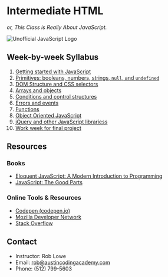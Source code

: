 # Intermediate HTML

*or, This Class is Really About JavaScript.*

![Unofficial JavaScript Logo](http://upload.wikimedia.org/wikipedia/commons/thumb/9/99/Unofficial_JavaScript_logo_2.svg/200px-Unofficial_JavaScript_logo_2.svg.png)

## Week-by-week Syllabus

1. [Getting started with JavaScript](syllabus/01.md)
1. [Primitives: booleans, numbers, strings, `null`, and `undefined`](syllabus/02.md)
1. [DOM Structure and CSS selectors](syllabus/03.md)
1. [Arrays and objects](syllabus/04.md)
1. [Conditions and control structures](syllabus/05.md)
1. [Errors and events](syllabus/06.md)
1. [Functions](syllabus/07.md)
1. [Object Oriented JavaScript](syllabus/08.md)
1. [jQuery and other JavaScript librariess](syllabus/09.md)
1. [Work week for final project](syllabus/10.md)

## Resources

### Books

* [Eloquent JavaScript: A Modern Introduction to Programming](http://eloquentjavascript.net)
* [JavaScript: The Good Parts](http://www.amazon.com/exec/obidos/ASIN/0596517742/wrrrldwideweb)

### Online Tools & Resources

* [Codepen (codepen.io)](http://codepen.io)
* [Mozilla Developer Network](http://developer.mozilla.org/en-US/docs/Web/JavaScript)
* [Stack Overflow](http://stackoverflow.com/questions/tagged/javascript)

## Contact

* Instructor: Rob Lowe
* Email: rob@austincodingacademy.com
* Phone: (512) 799-5603
